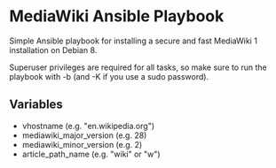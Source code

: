 MediaWiki Ansible Playbook
==========================

Simple Ansible playbook for installing a secure and fast MediaWiki 1 installation on Debian 8.

Superuser privileges are required for all tasks, so make sure to run the playbook with -b (and -K if you use a sudo password).

Variables
---------

- vhostname (e.g. "en.wikipedia.org")
- mediawiki_major_version (e.g. 28)
- mediawiki_minor_version (e.g. 2)
- article_path_name (e.g. "wiki" or "w")
